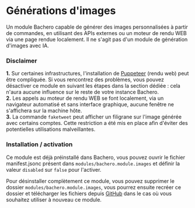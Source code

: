# Générations d'images

Un module Bachero capable de générer des images personnalisées à partir de commandes, en utilisant des APIs externes ou un moteur de rendu WEB via une page rendue localement. Il ne s'agit pas d'un module de génération d'images avec IA.

### Disclaimer

**1.** Sur certaines infrastructures, l'installation de [Puppeteer](https://pptr.dev/) (rendu web) peut être compliquée. Si vous rencontrez des problèmes, vous pouvez désactiver ce module en suivant les étapes dans la section dédiée : cela n'aura aucune influence sur le reste de votre instance Bachero.  
**2.** Les appels au moteur de rendu WEB se font localement, via un navigateur automatisé et sans interface graphique, aucune fenêtre ne s'affichera sur la machine hôte.  
**3.** La commande `faketweet` peut afficher un filigrane sur l'image générée avec certains comptes. Cette restriction a été mis en place afin d'éviter des potentielles utilisations malveillantes.  

### Installation / activation

Ce module est déjà préinstallé dans Bachero, vous pouvez ouvrir le fichier manifest.jsonc présent dans `modules/bachero.module.images` et définir la valeur `disabled` sur `false` pour l'activer.

Pour désinstaller complètement ce module, vous pouvez supprimer le dossier `modules/bachero.module.images`, vous pourrez ensuite recréer ce dossier et télécharger les fichiers depuis [GitHub](https://github.com/bacherobot/bot/tree/master/modules/bachero.module.images) dans le cas où vous souhaitez utiliser à nouveau ce module.